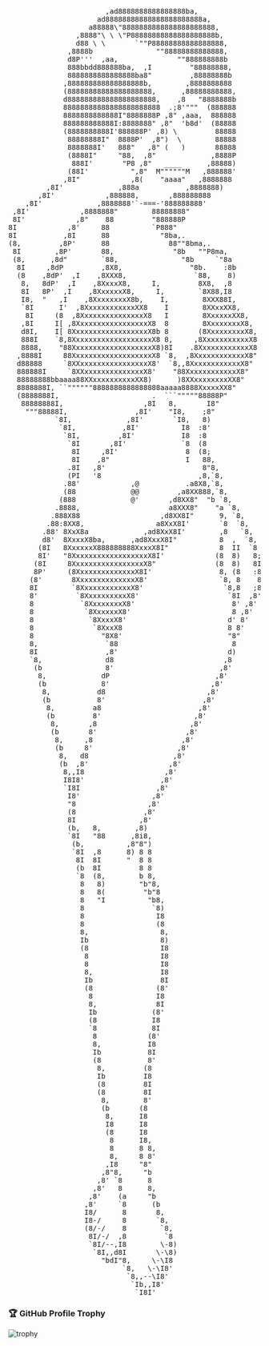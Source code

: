<pre>
                       ,ad8888888888888888ba,
                     ad88888888888888888888888a,
                   a88888\"8888888888888888888888,
                ,8888"\ \ \"P88888888888888888888b,
                d88 \ \       `""P88888888888888888,
              ,8888b               ""88888888888888,
              d8P'''  ,aa,              ""888888888b
              888bbdd888888ba,  ,I         "88888888,
              8888888888888888ba8"         ,88888888b
             ,888888888888888888b,        ,8888888888
             (88888888888888888888,      ,88888888888,
             d888888888888888888888,    ,8   "8888888b
             88888888888888888888888  .;8'"""  (888888
             8888888888888I"8888888P ,8" ,aaa,  888888
             888888888888I:8888888" ,8"  'b8d'  (88888
             (8888888888I'888888P' ,8) \         88888
              88888888I"  8888P'  ,8")  \        88888
              8888888I'   888"   ,8" (   )       88888
              (8888I"     "88,  ,8"             ,8888P
               888I'       "P8 ,8"   ____      ,88888)
              (88I'          ",8"  M""""""M   ,888888'
             ,8I"            ,8(    "aaaa"   ,8888888
         ,8I'             ,888a           ,8888888)
       ,8I'            ,888888,       ,888888888
    ,8I'             ,8888888'`-===-'888888888'
 ,8I'            ,8888888"        88888888"
 8I'            ,8"    88         "888888P
8I            ,8'     88          `P888"
8I           ,8I      88            "8ba,.
(8,         ,8P'      88              88""8bma,.
 8I        ,8P'       88,              "8b   ""P8ma,
 (8,      ,8d"        `88,               "8b     `"8a
  8I     ,8dP         ,8X8,                "8b.    :8b
  (8    ,8dP'  ,I    ,8XXX8,                `88,    8)
   8,   8dP'  ,I    ,8XxxxX8,     I,         8X8,  ,8
   8I   8P'  ,I    ,8XxxxxxX8,     I,        `8X88,I8
   I8,  "   ,I    ,8XxxxxxxxX8b,    I,        8XXX88I,
   `8I      I'  ,8XxxxxxxxxxxxXX8    I        8XXxxXX8,
    8I     (8  ,8XxxxxxxxxxxxxxxX8   I        8XxxxxxXX8,
   ,8I     I[ ,8XxxxxxxxxxxxxxxxxX8  8        8XxxxxxxxX8,
   d8I,    I[ 8XxxxxxxxxxxxxxxxxxX8b 8       (8XxxxxxxxxX8,
   888I    `8,8XxxxxxxxxxxxxxxxxxxX8 8,     ,8XxxxxxxxxxxX8
   8888,    "88XxxxxxxxxxxxxxxxxxxX8)8I    .8XxxxxxxxxxxxX8
  ,8888I     88XxxxxxxxxxxxxxxxxxxX8 `8,  ,8XxxxxxxxxxxxX8"
  d88888     `8XXxxxxxxxxxxxxxxxxX8'  `8,,8XxxxxxxxxxxxX8"
  888888I     `8XXxxxxxxxxxxxxxxX8'    "88XxxxxxxxxxxxX8"
  88888888bbaaaa88XXxxxxxxxxxxXX8)      )8XXxxxxxxxxXX8"
  8888888I, ``""""""8888888888888888aaaaa8888XxxxxXX8"
  (8888888I,                      .  ```"""""88888P"
   88888888I,                   ,8I   8,       I8"
    """88888I,                ,8I'    "I8,    ;8"
           `8I,             ,8I'       `I8,   8)
            `8I,           ,8I'          I8  :8'
             `8I,         ,8I'           I8  :8
              `8I       ,8I'             `8  (8
               8I     ,8I'                8  (8;
               8I    ,8"                  I   88,
              .8I   ,8'                       8"8,
              (PI   '8                       ,8,`8,
             .88'            ,@           .a8X8,`8,
             (88             @@         ,a8XX888,`8,
            (888             @'       ,d8XX8"  "b `8,
           .8888,                     a8XXX8"    "a `8,
          .888X88                   ,d8XX8I"      9, `8,
         .88:8XX8,                 a8XxX8I'       `8  `8,
        .88' 8XxX8a             ,ad8XxX8I'        ,8   `8,
        d8'  8XxxxX8ba,      ,ad8XxxX8I"          8  ,  `8,
       (8I   8XxxxxxX888888888XxxxX8I"            8  II  `8
       8I'   "8XxxxxxxxxxxxxxxxxxX8I'            (8  8)   8;
      (8I     8XxxxxxxxxxxxxxxxxX8"              (8  8)   8I
      8P'     (8XxxxxxxxxxxxxxX8I'                8, (8   :8
     (8'       8XxxxxxxxxxxxxxX8'                 `8, 8    8
     8I        `8XxxxxxxxxxxxX8'                   `8,8   ;8
     8'         `8XxxxxxxxxxX8'                     `8I  ,8'
     8           `8XxxxxxxxX8'                       8' ,8'
     8            `8XxxxxxX8'                        8 ,8'
     8             `8XxxxX8'                        d' 8'
     8              `8XxxX8                         8 8'
     8                "8X8'                         "8"
     8,                `88                           8
     8I                ,8'                          d)
     `8,               d8                          ,8
      (b               8'                         ,8'
       8,             dP                         ,8'
       (b             8'                        ,8'
        8,           d8                        ,8'
        (b           8'                       ,8'
         8,         a8                       ,8'
         (b         8'                      ,8'
          8,       ,8                      ,8'
          (b       8'                     ,8'
           8,     ,8                     ,8'
           (b     8'                    ,8'
            8,   d8                    ,8'
            (b  ,8'                   ,8'
             8,,I8                   ,8'
             I8I8'                  ,8'
             `I8I                  ,8'
              I8'                 ,8'
              "8                 ,8'
              (8                ,8'
              8I               ,8'
              (b,   8,        ,8)
              `8I   "88      ,8i8,
               (b,          ,8"8")
               `8I  ,8      8) 8 8
                8I  8I      "  8 8
                (b  8I         8 8
                `8  (8,        b 8,
                 8   8)        "b"8,
                 8   8(         "b"8
                 8   "I          "b8,
                 8                `8)
                 8                 I8
                 8                 (8
                 8,                 8,
                 Ib                 8)
                 (8                 I8
                  8                 I8
                  8                 I8
                  8,                I8
                  Ib                8I
                  (8               (8'
                   8               I8
                   8,              8I
                   Ib             (8'
                   (8             I8
                   `8             8I
                    8            (8'
                    8,           I8
                    Ib           8I
                    (8           8'
                     8,         (8
                     Ib         I8
                     (8         8I
                     (8         8I
                      8,        8'
                      (b       (8
                       8,      I8
                       I8      I8
                       (8      I8
                        8      I8,
                        8      8 8,
                        8,     8 8'
                       ,I8     "8"
                      ,8"8,     "b
                     ,8' `8      8
                    ,8'   8      8,
                   ,8'    (a     "b
                  ,8'     `8      (b
                  I8/      8       8,
                  I8-/     8       `8,
                  (8/-/    8        `8,
                   8I/-/  ,8         `8
                   `8I/--,I8        \-8)
                    `8I,,d8I       \-\8)
                      "bdI"8,     \-\I8
                           `8,   \-\I8'
                            `8,,--\I8'
                             `Ib,,I8'
                              `I8I'
</pre>

### 🏆 GitHub Profile Trophy
![trophy](https://github-profile-trophy.vercel.app/?username=singlexyz&theme=darkhub&margin-w=15&margin-h=15)
